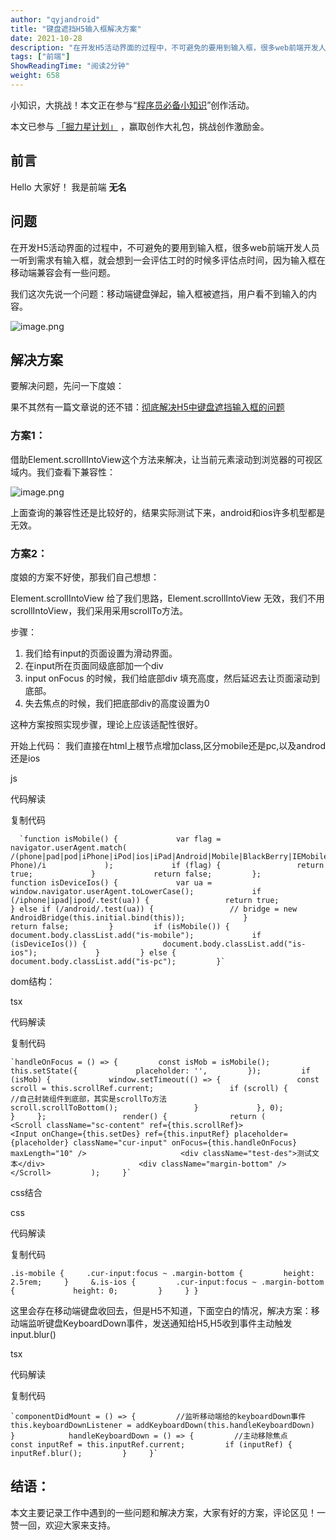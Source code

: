 ```yaml
---
author: "qyjandroid"
title: "键盘遮挡H5输入框解决方案"
date: 2021-10-28
description: "在开发H5活动界面的过程中，不可避免的要用到输入框，很多web前端开发人员一听到需求有输入框，就会想到一会评估工时的时候多评估点时间，因为输入框在移动端兼容会有一些问题"
tags: ["前端"]
ShowReadingTime: "阅读2分钟"
weight: 658
---
```

小知识，大挑战！本文正在参与“[程序员必备小知识](https://juejin.cn/post/7008476801634680869 "https://juejin.cn/post/7008476801634680869")”创作活动。

本文已参与 [「掘力星计划」](https://juejin.cn/post/7012210233804079141 "https://juejin.cn/post/7012210233804079141") ，赢取创作大礼包，挑战创作激励金。

前言
--

Hello 大家好！ 我是前端 **无名**

问题
--

在开发H5活动界面的过程中，不可避免的要用到输入框，很多web前端开发人员一听到需求有输入框，就会想到一会评估工时的时候多评估点时间，因为输入框在移动端兼容会有一些问题。

我们这次先说一个问题：移动端键盘弹起，输入框被遮挡，用户看不到输入的内容。

![image.png](https://p9-juejin.byteimg.com/tos-cn-i-k3u1fbpfcp/45e02be67a844ad08e726b1d171b781d~tplv-k3u1fbpfcp-zoom-in-crop-mark:1512:0:0:0.awebp?)

解决方案
----

要解决问题，先问一下度娘：

果不其然有一篇文章说的还不错：[彻底解决H5中键盘遮挡输入框的问题](https://link.juejin.cn?target=https%3A%2F%2Fzhuanlan.zhihu.com%2Fp%2F343569217 "https://zhuanlan.zhihu.com/p/343569217")

### 方案1：

借助Element.scrollIntoView这个方法来解决，让当前元素滚动到浏览器的可视区域内。我们查看下兼容性：

![image.png](https://p3-juejin.byteimg.com/tos-cn-i-k3u1fbpfcp/a9103d86944342258d80a2e673063879~tplv-k3u1fbpfcp-zoom-in-crop-mark:1512:0:0:0.awebp?)

上面查询的兼容性还是比较好的，结果实际测试下来，android和ios许多机型都是无效。

### 方案2：

度娘的方案不好使，那我们自己想想：

Element.scrollIntoView 给了我们思路，Element.scrollIntoView 无效，我们不用scrollIntoView，我们采用采用scrollTo方法。

步骤：

1.  我们给有input的页面设置为滑动界面。
2.  在input所在页面同级底部加一个div
3.  input onFocus 的时候，我们给底部div 填充高度，然后延迟去让页面滚动到底部。
4.  失去焦点的时候，我们把底部div的高度设置为0

这种方案按照实现步骤，理论上应该适配性很好。

开始上代码： 我们直接在html上根节点增加class,区分mobile还是pc,以及androd还是ios

js

 代码解读

复制代码

      `function isMobile() {             var flag = navigator.userAgent.match(                 /(phone|pad|pod|iPhone|iPod|ios|iPad|Android|Mobile|BlackBerry|IEMobile|MQQBrowser|JUC|Fennec|wOSBrowser|BrowserNG|WebOS|Symbian|Windows Phone)/i             );             if (flag) {                 return true;             }             return false;         };         function isDeviceIos() {             var ua = window.navigator.userAgent.toLowerCase();             if (/iphone|ipad|ipod/.test(ua)) {                 return true;             } else if (/android/.test(ua)) {                 // bridge = new AndroidBridge(this.initial.bind(this));             }             return false;         }         if (isMobile()) {             document.body.classList.add("is-mobile");             if (isDeviceIos()) {                 document.body.classList.add("is-ios");             }         } else {             document.body.classList.add("is-pc");         }`

dom结构：

tsx

 代码解读

复制代码

    `handleOnFocus = () => {         const isMob = isMobile();         this.setState({             placeholder: '',         });         if (isMob) {             window.setTimeout(() => {                 const scroll = this.scrollRef.current;                 if (scroll) {                     //自己封装组件到底部，其实是scrollTo方法                     scroll.scrollToBottom();                 }             }, 0);         }     };                 render() {              return (             <Scroll className="sc-content" ref={this.scrollRef}>                     <Input onChange={this.setDes} ref={this.inputRef} placeholder={placeholder} className="cur-input" onFocus={this.handleOnFocus} maxLength="10" />                     <div className="test-des">测试文本</div>                     <div className="margin-bottom" />             </Scroll>         );     }`

css结合

css

 代码解读

复制代码

`.is-mobile {     .cur-input:focus ~ .margin-bottom {         height: 2.5rem;     }     &.is-ios {         .cur-input:focus ~ .margin-bottom {             height: 0;         }     } }`

这里会存在移动端键盘收回去，但是H5不知道，下面空白的情况，解决方案：移动端监听键盘KeyboardDown事件，发送通知给H5,H5收到事件主动触发input.blur()

tsx

 代码解读

复制代码

    `componentDidMount = () => {         //监听移动端给的keyboardDown事件         this.keyboardDownListener = addKeyboardDown(this.handleKeyboardDown)     }            handleKeyboardDown = () => {         //主动移除焦点         const inputRef = this.inputRef.current;         if (inputRef) {             inputRef.blur();         }     }`

结语：
---

本文主要记录工作中遇到的一些问题和解决方案，大家有好的方案，评论区见！一赞一回，欢迎大家来支持。